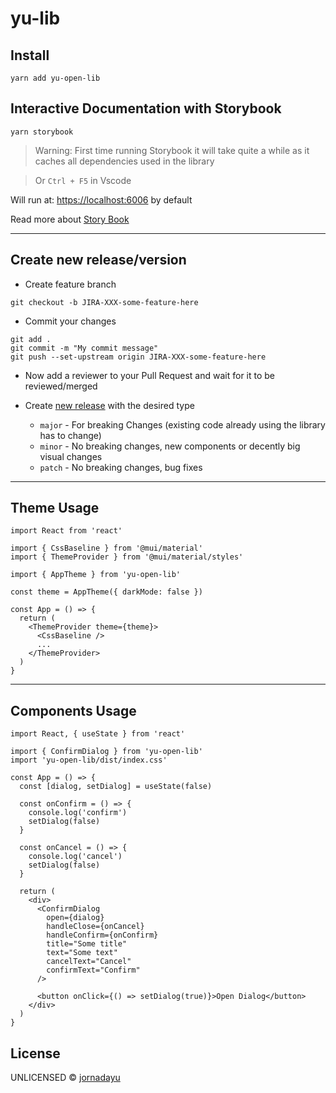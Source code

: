 # yu-lib

## Install

```shell
yarn add yu-open-lib
```

## Interactive Documentation with Storybook

```shell
yarn storybook
```

> Warning: First time running Storybook it will take quite a while as it caches all dependencies used in the library

> Or `Ctrl + F5` in Vscode

Will run at: [https://localhost:6006](https://localhost:6006) by default

Read more about [Story Book](https://storybook.js.org/)

---

## Create new release/version

- Create feature branch

```shell
git checkout -b JIRA-XXX-some-feature-here
```

- Commit your changes

```shell
git add .
git commit -m "My commit message"
git push --set-upstream origin JIRA-XXX-some-feature-here
```

- Now add a reviewer to your Pull Request and wait for it to be reviewed/merged

- Create [new release](https://github.com/jornadayu/yu-open-lib/actions/workflows/new_release.yml) with the desired type
  - `major` - For breaking Changes (existing code already using the library has to change)
  - `minor` - No breaking changes, new components or decently big visual changes
  - `patch` - No breaking changes, bug fixes

---

## Theme Usage

```tsx
import React from 'react'

import { CssBaseline } from '@mui/material'
import { ThemeProvider } from '@mui/material/styles'

import { AppTheme } from 'yu-open-lib'

const theme = AppTheme({ darkMode: false })

const App = () => {
  return (
    <ThemeProvider theme={theme}>
      <CssBaseline />
      ...
    </ThemeProvider>
  )
}
```

---

## Components Usage

```tsx
import React, { useState } from 'react'

import { ConfirmDialog } from 'yu-open-lib'
import 'yu-open-lib/dist/index.css'

const App = () => {
  const [dialog, setDialog] = useState(false)

  const onConfirm = () => {
    console.log('confirm')
    setDialog(false)
  }

  const onCancel = () => {
    console.log('cancel')
    setDialog(false)
  }

  return (
    <div>
      <ConfirmDialog
        open={dialog}
        handleClose={onCancel}
        handleConfirm={onConfirm}
        title="Some title"
        text="Some text"
        cancelText="Cancel"
        confirmText="Confirm"
      />

      <button onClick={() => setDialog(true)}>Open Dialog</button>
    </div>
  )
}
```

## License

UNLICENSED © [jornadayu](https://github.com/jornadayu)
